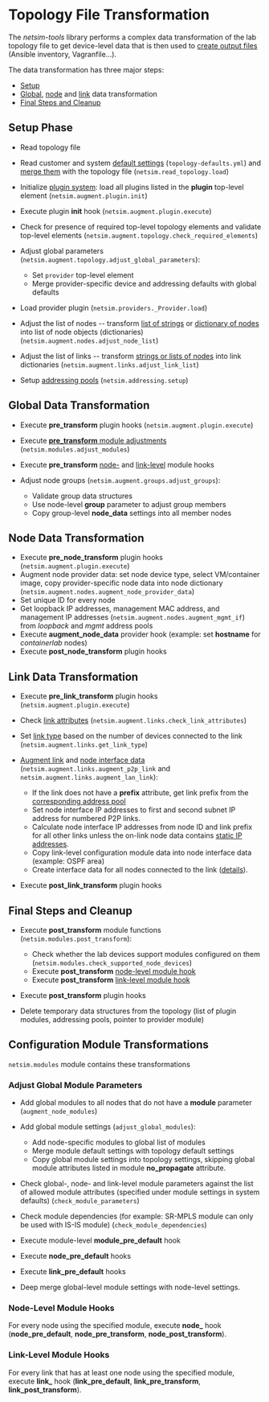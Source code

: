 # Topology File Transformation

The *netsim-tools* library performs a complex data transformation of the lab topology file to get device-level data that is then used to [create output files](../outputs/index.md) (Ansible inventory, Vagranfile...).

The data transformation has three major steps:

* [Setup](#setup-phase)
* [Global](#global-data-transformation), [node](#node-data-transformation) and [link](#link-data-transformation) data transformation
* [Final Steps and Cleanup](#final-steps-and-cleanup)

## Setup Phase

* Read topology file
* Read customer and system [default settings](../defaults.md) (`topology-defaults.yml`) and [merge them](../defaults.md#deep-merging) with the topology file (`netsim.read_topology.load`)
* Initialize [plugin system](../plugins.md): load all plugins listed in the **plugin** top-level element (`netsim.augment.plugin.init`)
* Execute plugin **init** hook (`netsim.augment.plugin.execute`)
* Check for presence of required top-level topology elements and validate top-level elements (`netsim.augment.topology.check_required_elements`)
* Adjust global parameters (`netsim.augment.topology.adjust_global_parameters`):

  * Set `provider` top-level element
  * Merge provider-specific device and addressing defaults with global defaults

* Load provider plugin (`netsim.providers._Provider.load`)
* Adjust the list of nodes -- transform [list of strings](nodes.md#list-of-strings) or [dictionary of nodes](nodes.md#dictionary-of-nodes) into list of node objects (dictionaries) (`netsim.augment.nodes.adjust_node_list`)
* Adjust the list of links -- transform [strings or lists of nodes](links.md#link-formats-example) into link dictionaries (`netsim.augment.links.adjust_link_list`)
* Setup [addressing pools](../addressing.md) (`netsim.addressing.setup`)

## Global Data Transformation

* Execute **pre_transform** plugin hooks (`netsim.augment.plugin.execute`)
* Execute [**pre_transform** module adjustments](#adjust-global-module-parameters) (`netsim.modules.adjust_modules`)
* Execute **pre_transform** [node-](#node-level-module-hooks) and [link-level](#link-level-module-hooks) module hooks
* Adjust node groups (`netsim.augment.groups.adjust_groups`):

	* Validate group data structures
	* Use node-level **group** parameter to adjust group members
	* Copy group-level **node_data** settings into all member nodes

## Node Data Transformation

* Execute **pre_node_transform** plugin hooks (`netsim.augment.plugin.execute`)
* Augment node provider data: set node device type, select VM/container image, copy provider-specific node data into node dictionary (`netsim.augment.nodes.augment_node_provider_data`)
* Set unique ID for every node
* Get loopback IP addresses, management MAC address, and management IP addresses (`netsim.augment.nodes.augment_mgmt_if`) from *loopback* and *mgmt* address pools
* Execute **augment_node_data** provider hook (example: set **hostname** for *containerlab* nodes)
* Execute **post_node_transform** plugin hooks 

## Link Data Transformation

* Execute **pre_link_transform** plugin hooks (`netsim.augment.plugin.execute`)
* Check [link attributes](../links.md#link-attributes) (`netsim.augment.links.check_link_attributes`)
* Set [link type](../links.md#link-types) based on the number of devices connected to the link (`netsim.augment.links.get_link_type`)
* [Augment link](../links.md#augmenting-link-data) and [node interface data](../links.md#augmenting-node-data) (`netsim.augment.links.augment_p2p_link` and `netsim.augment.links.augment_lan_link`):

  * If the link does not have a **prefix** attribute, get link prefix from the [corresponding address pool](../links.md#selecting-custom-address-pools)
  * Set node interface IP addresses to first and second subnet IP address for numbered P2P links.
  * Calculate node interface IP addresses from node ID and link prefix for all other links unless the on-link node data contains [static IP addresses](links.md#static-interface-addressing).
  * Copy link-level configuration module data into node interface data (example: OSPF area)
  * Create interface data for all nodes connected to the link ([details](../links.md#augmenting-node-data)).

* Execute **post_link_transform** plugin hooks

## Final Steps and Cleanup

* Execute **post_transform** module functions (`netsim.modules.post_transform`):

  * Check whether the lab devices support modules configured on them (`netsim.modules.check_supported_node_devices`)
  * Execute **post_transform** [node-level module hook](#node-level-module-hooks)
  * Execute **post_transform** [link-level module hook](#link-level-module-hooks)

* Execute **post_transform** plugin hooks
* Delete temporary data structures from the topology (list of plugin modules, addressing pools, pointer to provider module)

## Configuration Module Transformations

`netsim.modules` module contains these transformations

### Adjust Global Module Parameters

* Add global modules to all nodes that do not have a **module** parameter (`augment_node_modules`)
* Add global module settings (`adjust_global_modules`):

	* Add node-specific modules to global list of modules 
	* Merge module default settings with topology default settings 
	* Copy global module settings into topology settings, skipping global module attributes listed in module **no_propagate** attribute.

* Check global-, node- and link-level module parameters against the list of allowed module attributes (specified under module settings in system defaults) (`check_module_parameters`)
* Check module dependencies (for example: SR-MPLS module can only be used with IS-IS module) (`check_module_dependencies`)
* Execute module-level **module_pre_default** hook
* Execute **node_pre_default** hooks
* Execute **link_pre_default** hooks
* Deep merge global-level module settings with node-level settings.

### Node-Level Module Hooks

For every node using the specified module, execute **node_** hook (**node_pre_default**, **node_pre_transform**, **node_post_transform**).

### Link-Level Module Hooks

For every link that has at least one node using the specified module, execute **link_** hook (**link_pre_default**, **link_pre_transform**, **link_post_transform**).
